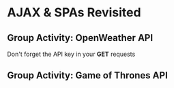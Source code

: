 # AJAX & SPAs Revisited
## Group Activity: OpenWeather API 
Don't forget the API key in your **GET** requests

## Group Activity: Game of Thrones API

